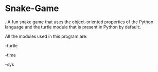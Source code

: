 # Snake-Game

.:A fun snake game that uses the object-oriented properties of the Python language and the turtle module that is present in Python by default:.

All the modules used in this program are:

-turtle

-time

-sys
